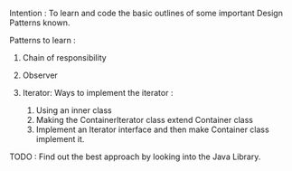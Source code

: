 Intention : To learn and code the basic outlines of some important Design Patterns known.

Patterns to learn :
1. Chain of responsibility
2. Observer

3. Iterator:
Ways to implement the iterator :
	1. Using an inner class
	2. Making the ContainerIterator class extend Container class
	3. Implement an Iterator interface and then make Container class implement it.

TODO : Find out the best approach by looking into the Java Library.
